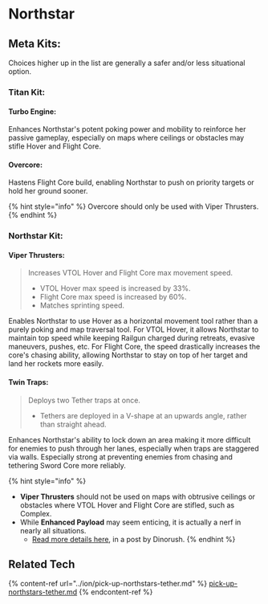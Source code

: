 # Northstar

## Meta Kits:

Choices higher up in the list are generally a safer and/or less situational option.

### Titan Kit:

#### Turbo Engine:

Enhances Northstar's potent poking power and mobility to reinforce her passive gameplay, especially on maps where ceilings or obstacles may stifle Hover and Flight Core.

#### Overcore:

Hastens Flight Core build, enabling Northstar to push on priority targets or hold her ground sooner.&#x20;

{% hint style="info" %}
Overcore should only be used with Viper Thrusters.
{% endhint %}

### Northstar Kit:

#### Viper Thrusters:

> Increases VTOL Hover and Flight Core max movement speed.
>
> * VTOL Hover max speed is increased by 33%.
> * Flight Core max speed is increased by 60%.
> * Matches sprinting speed.

Enables Northstar to use Hover as a horizontal movement tool rather than a purely poking and map traversal tool. For VTOL Hover, it allows Northstar to maintain top speed while keeping Railgun charged during retreats, evasive maneuvers, pushes, etc. For Flight Core, the speed drastically increases the core's chasing ability, allowing Northstar to stay on top of her target and land her rockets more easily.

#### Twin Traps:

> Deploys two Tether traps at once.
>
> * Tethers are deployed in a V-shape at an upwards angle, rather than straight ahead.

Enhances Northstar's ability to lock down an area making it more difficult for enemies to push through her lanes, especially when traps are staggered via walls. Especially strong at preventing enemies from chasing and tethering Sword Core more reliably.

{% hint style="info" %}
* **Viper Thrusters** should not be used on maps with obtrusive ceilings or obstacles where VTOL Hover and Flight Core are stifled, such as Complex.
* While **Enhanced Payload** may seem enticing, it is actually a nerf in nearly all situations.
  * [Read more details here](https://www.reddit.com/r/titanfall/comments/jrgnwo/enhanced\_payload\_is\_terrible\_and\_you\_should\_not/), in a post by Dinorush.
{% endhint %}

## Related Tech

{% content-ref url="../ion/pick-up-northstars-tether.md" %}
[pick-up-northstars-tether.md](../ion/pick-up-northstars-tether.md)
{% endcontent-ref %}
